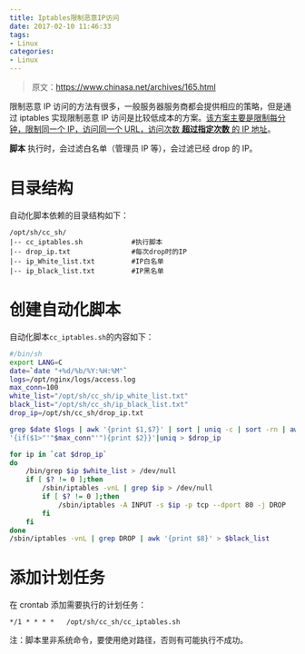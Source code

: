 ```yaml
---
title: Iptables限制恶意IP访问
date: 2017-02-10 11:46:33
tags:
- Linux
categories:
- Linux
---
```


> 原文：https://www.chinasa.net/archives/165.html

限制恶意 IP 访问的方法有很多，一般服务器服务商都会提供相应的策略，但是通过 iptables 实现限制恶意 IP 访问是比较低成本的方案。[该方案主要是限制每分钟，限制同一个 IP，访问同一个  URL，访问次数 **超过指定次数** 的 IP 地址]()。<!--more-->

**脚本** 执行时，会过滤白名单（管理员 IP 等），会过滤已经 drop 的 IP。

# 目录结构

自动化脚本依赖的目录结构如下：

```
/opt/sh/cc_sh/
|-- cc_iptables.sh            #执行脚本
|-- drop_ip.txt               #每次drop时的IP
|-- ip_White_list.txt         #IP白名单
|-- ip_black_list.txt         #IP黑名单
```

# 创建自动化脚本

自动化脚本`cc_iptables.sh`的内容如下：

```Bash
#/bin/sh
export LANG=C
date=`date "+%d/%b/%Y:%H:%M"`
logs=/opt/nginx/logs/access.log
max_conn=100
white_list="/opt/sh/cc_sh/ip_white_list.txt"
black_list="/opt/sh/cc_sh/ip_black_list.txt"
drop_ip=/opt/sh/cc_sh/drop_ip.txt

grep $date $logs | awk '{print $1,$7}' | sort | uniq -c | sort -rn | awk \
'{if($1>"'"$max_conn"'"){print $2}}'|uniq > $drop_ip

for ip in `cat $drop_ip`
do
    /bin/grep $ip $white_list > /dev/null
    if [ $? != 0 ];then
        /sbin/iptables -vnL | grep $ip > /dev/null
        if [ $? != 0 ];then
            /sbin/iptables -A INPUT -s $ip -p tcp --dport 80 -j DROP
        fi
    fi
done
/sbin/iptables -vnL | grep DROP | awk '{print $8}' > $black_list
```

# 添加计划任务

在 crontab 添加需要执行的计划任务：

```
*/1 * * * *   /opt/sh/cc_sh/cc_iptables.sh
```

注：脚本里非系统命令，要使用绝对路径，否则有可能执行不成功。

